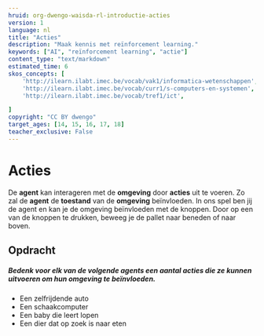 ```yaml
---
hruid: org-dwengo-waisda-rl-introductie-acties
version: 1
language: nl
title: "Acties"
description: "Maak kennis met reïnforcement learning."
keywords: ["AI", "reïnforcement learning", "actie"]
content_type: "text/markdown"
estimated_time: 6
skos_concepts: [
    'http://ilearn.ilabt.imec.be/vocab/vak1/informatica-wetenschappen', 
    'http://ilearn.ilabt.imec.be/vocab/curr1/s-computers-en-systemen',
    'http://ilearn.ilabt.imec.be/vocab/tref1/ict',

]
copyright: "CC BY dwengo"
target_ages: [14, 15, 16, 17, 18]
teacher_exclusive: False
---
```


# Acties

De **agent** kan interageren met de **omgeving** door **acties** uit te voeren. Zo zal de **agent** de **toestand** van de **omgeving** beïnvloeden. In ons spel ben jij de agent en kan je de omgeving beïnvloeden met de knoppen. Door op een van de knoppen te drukken, beweeg je de pallet naar beneden of naar boven. 


<div class="dwengo-content assignment">
<h2 class="title">Opdracht</h2>
<div class="content">
<p><h5>Bedenk voor elk van de volgende agents een aantal acties die ze kunnen uitvoeren om hun omgeving te beïnvloeden.</h5></p>
<p><ul>
<li>Een zelfrijdende auto</li>
<li>Een schaakcomputer</li>
<li>Een baby die leert lopen</li>
<li>Een dier dat op zoek is naar eten</li>
</ul></p>
</div>
</div>
